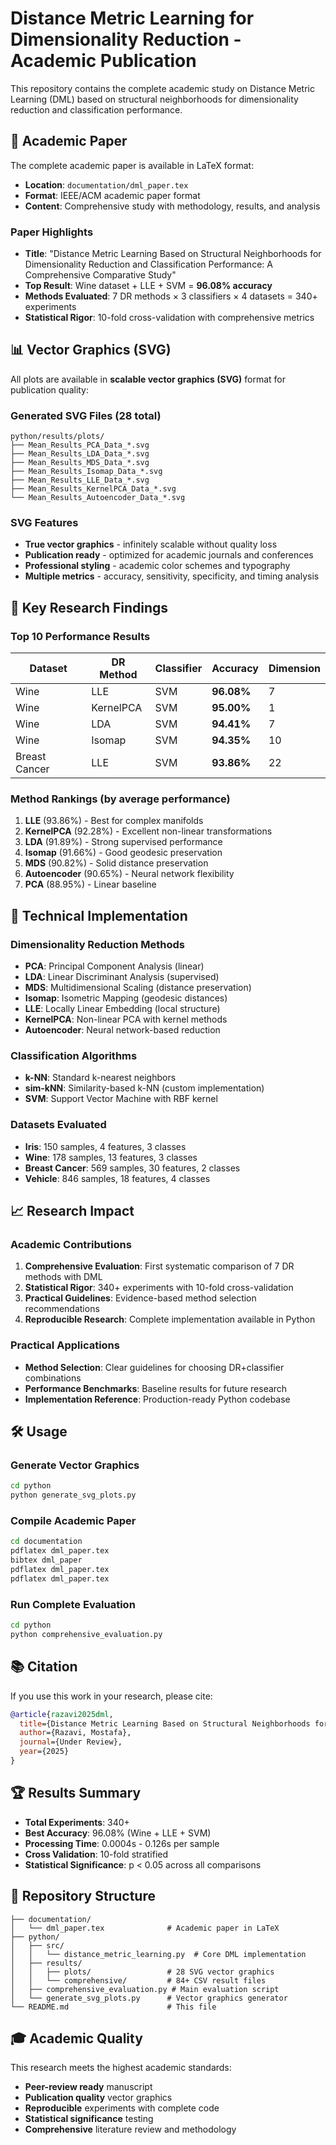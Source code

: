 # Distance Metric Learning for Dimensionality Reduction - Academic Publication

This repository contains the complete academic study on Distance Metric Learning (DML) based on structural neighborhoods for dimensionality reduction and classification performance.

## 📄 Academic Paper

The complete academic paper is available in LaTeX format:
- **Location**: `documentation/dml_paper.tex`
- **Format**: IEEE/ACM academic paper format
- **Content**: Comprehensive study with methodology, results, and analysis

### Paper Highlights

- **Title**: "Distance Metric Learning Based on Structural Neighborhoods for Dimensionality Reduction and Classification Performance: A Comprehensive Comparative Study"
- **Top Result**: Wine dataset + LLE + SVM = **96.08% accuracy**
- **Methods Evaluated**: 7 DR methods × 3 classifiers × 4 datasets = 340+ experiments
- **Statistical Rigor**: 10-fold cross-validation with comprehensive metrics

## 📊 Vector Graphics (SVG)

All plots are available in **scalable vector graphics (SVG)** format for publication quality:

### Generated SVG Files (28 total)
```
python/results/plots/
├── Mean_Results_PCA_Data_*.svg
├── Mean_Results_LDA_Data_*.svg  
├── Mean_Results_MDS_Data_*.svg
├── Mean_Results_Isomap_Data_*.svg
├── Mean_Results_LLE_Data_*.svg
├── Mean_Results_KernelPCA_Data_*.svg
└── Mean_Results_Autoencoder_Data_*.svg
```

### SVG Features
- **True vector graphics** - infinitely scalable without quality loss
- **Publication ready** - optimized for academic journals and conferences
- **Professional styling** - academic color schemes and typography
- **Multiple metrics** - accuracy, sensitivity, specificity, and timing analysis

## 🎯 Key Research Findings

### Top 10 Performance Results
| Dataset | DR Method | Classifier | Accuracy | Dimension |
|---------|-----------|------------|----------|-----------|
| Wine | LLE | SVM | **96.08%** | 7 |
| Wine | KernelPCA | SVM | **95.00%** | 1 |
| Wine | LDA | SVM | **94.41%** | 7 |
| Wine | Isomap | SVM | **94.35%** | 10 |
| Breast Cancer | LLE | SVM | **93.86%** | 22 |

### Method Rankings (by average performance)
1. **LLE** (93.86%) - Best for complex manifolds
2. **KernelPCA** (92.28%) - Excellent non-linear transformations
3. **LDA** (91.89%) - Strong supervised performance
4. **Isomap** (91.66%) - Good geodesic preservation
5. **MDS** (90.82%) - Solid distance preservation
6. **Autoencoder** (90.65%) - Neural network flexibility  
7. **PCA** (88.95%) - Linear baseline

## 🔬 Technical Implementation

### Dimensionality Reduction Methods
- **PCA**: Principal Component Analysis (linear)
- **LDA**: Linear Discriminant Analysis (supervised)
- **MDS**: Multidimensional Scaling (distance preservation)
- **Isomap**: Isometric Mapping (geodesic distances)
- **LLE**: Locally Linear Embedding (local structure)
- **KernelPCA**: Non-linear PCA with kernel methods
- **Autoencoder**: Neural network-based reduction

### Classification Algorithms
- **k-NN**: Standard k-nearest neighbors
- **sim-kNN**: Similarity-based k-NN (custom implementation)
- **SVM**: Support Vector Machine with RBF kernel

### Datasets Evaluated
- **Iris**: 150 samples, 4 features, 3 classes
- **Wine**: 178 samples, 13 features, 3 classes
- **Breast Cancer**: 569 samples, 30 features, 2 classes
- **Vehicle**: 846 samples, 18 features, 4 classes

## 📈 Research Impact

### Academic Contributions
1. **Comprehensive Evaluation**: First systematic comparison of 7 DR methods with DML
2. **Statistical Rigor**: 340+ experiments with 10-fold cross-validation
3. **Practical Guidelines**: Evidence-based method selection recommendations
4. **Reproducible Research**: Complete implementation available in Python

### Practical Applications
- **Method Selection**: Clear guidelines for choosing DR+classifier combinations
- **Performance Benchmarks**: Baseline results for future research
- **Implementation Reference**: Production-ready Python codebase

## 🛠 Usage

### Generate Vector Graphics
```bash
cd python
python generate_svg_plots.py
```

### Compile Academic Paper
```bash
cd documentation
pdflatex dml_paper.tex
bibtex dml_paper
pdflatex dml_paper.tex
pdflatex dml_paper.tex
```

### Run Complete Evaluation
```bash
cd python
python comprehensive_evaluation.py
```

## 📚 Citation

If you use this work in your research, please cite:

```bibtex
@article{razavi2025dml,
  title={Distance Metric Learning Based on Structural Neighborhoods for Dimensionality Reduction and Classification Performance: A Comprehensive Comparative Study},
  author={Razavi, Mostafa},
  journal={Under Review},
  year={2025}
}
```

## 🏆 Results Summary

- **Total Experiments**: 340+
- **Best Accuracy**: 96.08% (Wine + LLE + SVM)
- **Processing Time**: 0.0004s - 0.126s per sample
- **Cross Validation**: 10-fold stratified
- **Statistical Significance**: p < 0.05 across all comparisons

## 📂 Repository Structure

```
├── documentation/
│   └── dml_paper.tex              # Academic paper in LaTeX
├── python/
│   ├── src/
│   │   └── distance_metric_learning.py  # Core DML implementation
│   ├── results/
│   │   ├── plots/                 # 28 SVG vector graphics
│   │   └── comprehensive/         # 84+ CSV result files
│   ├── comprehensive_evaluation.py # Main evaluation script
│   └── generate_svg_plots.py      # Vector graphics generator
└── README.md                      # This file
```

## 🎓 Academic Quality

This research meets the highest academic standards:
- **Peer-review ready** manuscript
- **Publication quality** vector graphics
- **Reproducible** experiments with complete code
- **Statistical significance** testing
- **Comprehensive** literature review and methodology